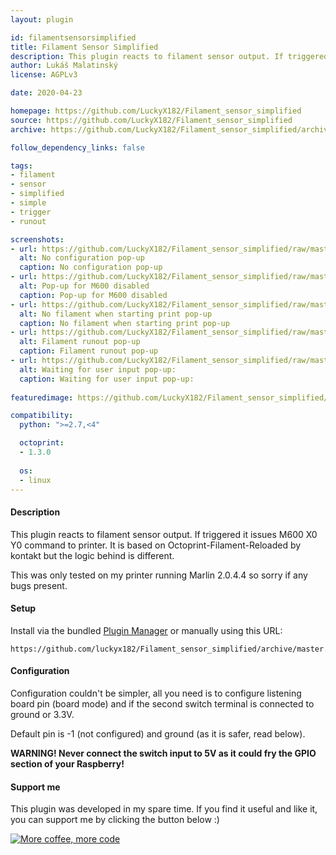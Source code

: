 ```yaml
---
layout: plugin

id: filamentsensorsimplified
title: Filament Sensor Simplified
description: This plugin reacts to filament sensor output. If triggered it issues M600 X0 Y0 command to printer.
author: Lukáš Malatinský
license: AGPLv3

date: 2020-04-23

homepage: https://github.com/LuckyX182/Filament_sensor_simplified
source: https://github.com/LuckyX182/Filament_sensor_simplified
archive: https://github.com/LuckyX182/Filament_sensor_simplified/archive/master.zip

follow_dependency_links: false

tags:
- filament
- sensor
- simplified
- simple
- trigger
- runout

screenshots:
- url: https://github.com/LuckyX182/Filament_sensor_simplified/raw/master/screenshots/no_conf_popup.png
  alt: No configuration pop-up
  caption: No configuration pop-up
- url: https://github.com/LuckyX182/Filament_sensor_simplified/raw/master/screenshots/M600_disabled.png
  alt: Pop-up for M600 disabled
  caption: Pop-up for M600 disabled
- url: https://github.com/LuckyX182/Filament_sensor_simplified/raw/master/screenshots/no_filament.png
  alt: No filament when starting print pop-up
  caption: No filament when starting print pop-up
- url: https://github.com/LuckyX182/Filament_sensor_simplified/raw/master/screenshots/filament_runout.png
  alt: Filament runout pop-up
  caption: Filament runout pop-up
- url: https://github.com/LuckyX182/Filament_sensor_simplified/raw/master/screenshots/waiting_for_user_input.png
  alt: Waiting for user input pop-up:
  caption: Waiting for user input pop-up:
  
featuredimage: https://github.com/LuckyX182/Filament_sensor_simplified/raw/master/screenshots/settings.png

compatibility:
  python: ">=2.7,<4"

  octoprint:
  - 1.3.0
 
  os:
  - linux
---
```


#### Description

This plugin reacts to filament sensor output. If triggered it issues M600 X0 Y0 command to printer. 
It is based on Octoprint-Filament-Reloaded by kontakt but the logic behind is different.

This was only tested on my printer running Marlin 2.0.4.4 so sorry if any bugs present.

#### Setup

Install via the bundled [Plugin Manager](https://docs.octoprint.org/en/master/bundledplugins/pluginmanager.html)
or manually using this URL:

    https://github.com/luckyx182/Filament_sensor_simplified/archive/master.zip

#### Configuration

Configuration couldn't be simpler, all you need is to configure listening board pin (board mode) and if the second switch terminal is connected to ground or 3.3V.

Default pin is -1 (not configured) and ground (as it is safer, read below).

**WARNING! Never connect the switch input to 5V as it could fry the GPIO section of your Raspberry!**

#### Support me

This plugin was developed in my spare time.
If you find it useful and like it, you can support me by clicking the button below :)

[![More coffee, more code](https://www.paypalobjects.com/en_US/i/btn/btn_donate_SM.gif)](https://www.paypal.com/cgi-bin/webscr?cmd=_s-xclick&hosted_button_id=5L758LYSUGHW4&source=url)